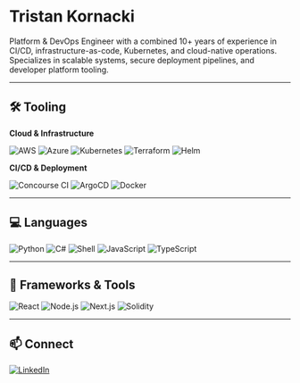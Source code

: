 # Tristan Kornacki

Platform & DevOps Engineer with a combined 10+ years of experience in CI/CD, infrastructure-as-code, Kubernetes, and cloud-native operations. Specializes in scalable systems, secure deployment pipelines, and developer platform tooling.

---

## 🛠️ Tooling

**Cloud & Infrastructure**

![AWS](https://img.shields.io/badge/-AWS-orange?style=flat-square&logo=amazonaws&logoColor=white)
![Azure](https://img.shields.io/badge/-Azure-blue?style=flat-square&logo=microsoftazure&logoColor=white)
![Kubernetes](https://img.shields.io/badge/-Kubernetes-blue?style=flat-square&logo=kubernetes&logoColor=white)
![Terraform](https://img.shields.io/badge/-Terraform-blue?style=flat-square&logo=terraform&logoColor=white)
![Helm](https://img.shields.io/badge/-Helm-blue?style=flat-square&logo=helm&logoColor=white)

**CI/CD & Deployment**

![Concourse CI](https://img.shields.io/badge/-Concourse_CI-lightgreen?style=flat-square&logo=concourse&logoColor=white)
![ArgoCD](https://img.shields.io/badge/-ArgoCD-red?style=flat-square&logo=argo&logoColor=white)
![Docker](https://img.shields.io/badge/-Docker-blue?style=flat-square&logo=docker&logoColor=white)

---

## 💻 Languages

![Python](https://img.shields.io/badge/-Python-blue?style=flat-square&logo=python&logoColor=white)
![C#](https://img.shields.io/badge/-Csharp-blue?style=flat-square&logo=csharp&logoColor=white)
![Shell](https://img.shields.io/badge/-Shell-gray?style=flat-square&logo=gnubash&logoColor=white)
![JavaScript](https://img.shields.io/badge/-JavaScript-yellow?style=flat-square&logo=javascript&logoColor=white)
![TypeScript](https://img.shields.io/badge/-TypeScript-blue?style=flat-square&logo=typescript&logoColor=white)

---

## 🧩 Frameworks & Tools

![React](https://img.shields.io/badge/-React-blue?style=flat-square&logo=react&logoColor=white)
![Node.js](https://img.shields.io/badge/-Node.js-green?style=flat-square&logo=node.js&logoColor=white)
![Next.js](https://img.shields.io/badge/-Next.js-black?style=flat-square&logo=next.js&logoColor=white)
![Solidity](https://img.shields.io/badge/-Solidity-gray?style=flat-square&logo=solidity&logoColor=white)

---

## 📫 Connect

[![LinkedIn](https://img.shields.io/badge/LinkedIn-blue?style=for-the-badge&logo=linkedin&logoColor=white)](https://www.linkedin.com/in/tristankornacki/)
